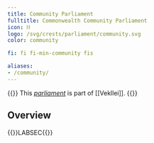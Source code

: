 ```yaml
---
title: Community Parliament
fulltitle: Commonwealth Community Parliament
icon: ⛓️
logo: /svg/crests/parliament/community.svg
color: community

fi: fi fi-min-community fis

aliases:
- /community/
---
```

{{<note series>}}
 This *[parliament](/parliaments/)* is part of [[Vekllei]].
{{</note>}}

## Overview
{{<boxtag teal>}}LABSEC{{</boxtag>}}